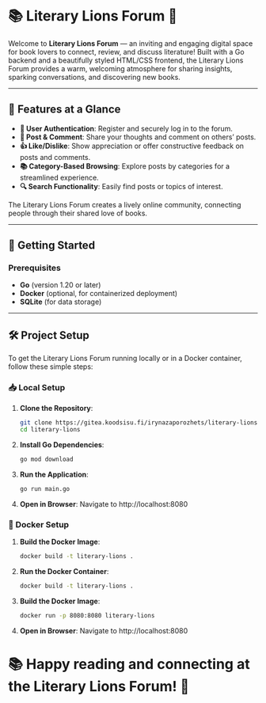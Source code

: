 # 📚 Literary Lions Forum 🦁

Welcome to **Literary Lions Forum** — an inviting and engaging digital space for book lovers to connect, review, and discuss literature! Built with a Go backend and a beautifully styled HTML/CSS frontend, the Literary Lions Forum provides a warm, welcoming atmosphere for sharing insights, sparking conversations, and discovering new books.

---

## 🌟 Features at a Glance

- **🔐 User Authentication**: Register and securely log in to the forum.
- **📝 Post & Comment**: Share your thoughts and comment on others’ posts.
- **👍 Like/Dislike**: Show appreciation or offer constructive feedback on posts and comments.
- **📚 Category-Based Browsing**: Explore posts by categories for a streamlined experience.
- **🔍 Search Functionality**: Easily find posts or topics of interest.

The Literary Lions Forum creates a lively online community, connecting people through their shared love of books.

---

## 🚀 Getting Started

### Prerequisites

- **Go** (version 1.20 or later)
- **Docker** (optional, for containerized deployment)
- **SQLite** (for data storage)

---

## 🛠 Project Setup

To get the Literary Lions Forum running locally or in a Docker container, follow these simple steps:

### 📥 Local Setup

1. **Clone the Repository**:
   ```bash
   git clone https://gitea.koodsisu.fi/irynazaporozhets/literary-lions.git
   cd literary-lions
   ```
2. **Install Go Dependencies**:
    ```bash
    go mod download
    ```
3. **Run the Application**:
    ```bash
    go run main.go
    ```
4. **Open in Browser**:
    Navigate to http://localhost:8080

### 🐳 Docker Setup

1. **Build the Docker Image**:
    ```bash
    docker build -t literary-lions .
    ```
2. **Run the Docker Container**:
    ```bash
    docker build -t literary-lions .
    ```
3. **Build the Docker Image**:
    ```bash
    docker run -p 8080:8080 literary-lions
    ```
4. **Open in Browser**:
    Navigate to http://localhost:8080

# 📚 Happy reading and connecting at the Literary Lions Forum! 🦁

